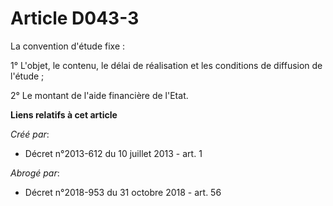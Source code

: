 # Article D043-3

La convention d'étude fixe :

1° L'objet, le contenu, le délai de réalisation et les conditions de diffusion de l'étude ;

2° Le montant de l'aide financière de l'Etat.

**Liens relatifs à cet article**

_Créé par_:

  - Décret n°2013-612 du 10 juillet 2013 - art. 1

_Abrogé par_:

  - Décret n°2018-953 du 31 octobre 2018 - art. 56
